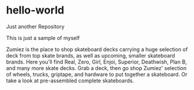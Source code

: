 # hello-world
Just another Repository

<p>This is just a sample of myself<p>
  
  
  <p>Zumiez is the place to shop skateboard decks carrying a huge selection of deck from top skate brands, as well as upcoming, smaller skateboard brands. Here you'll find Real, Zero, Girl, Enjoi, Superior, Deathwish, Plan B, and many more skate decks. Grab a deck, then go shop Zumiez' selection of wheels, trucks, griptape, and hardware to put together a skateboard. Or take a look at pre-assembled complete skateboards.<p>
